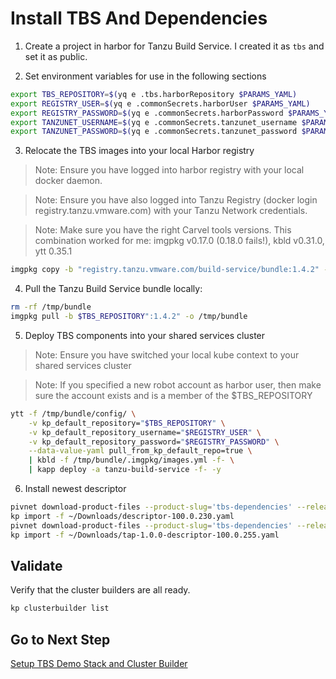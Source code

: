 # Install TBS And Dependencies

1. Create a project in harbor for Tanzu Build Service.  I created it as `tbs` and set it as public.

2. Set environment variables for use in the following sections

```bash
export TBS_REPOSITORY=$(yq e .tbs.harborRepository $PARAMS_YAML)
export REGISTRY_USER=$(yq e .commonSecrets.harborUser $PARAMS_YAML)
export REGISTRY_PASSWORD=$(yq e .commonSecrets.harborPassword $PARAMS_YAML)
export TANZUNET_USERNAME=$(yq e .commonSecrets.tanzunet_username $PARAMS_YAML)
export TANZUNET_PASSWORD=$(yq e .commonSecrets.tanzunet_password $PARAMS_YAML)
```

3. Relocate the TBS images into your local Harbor registry

>Note: Ensure you have logged into harbor registry with your local docker daemon.

>Note: Ensure you have also logged into Tanzu Registry (docker login registry.tanzu.vmware.com) with your Tanzu Network credentials.

>Note: Make sure you have the right Carvel tools versions. This combination worked for me: imgpkg v0.17.0 (0.18.0 fails!), kbld v0.31.0, ytt 0.35.1

```bash
imgpkg copy -b "registry.tanzu.vmware.com/build-service/bundle:1.4.2" --to-repo $TBS_REPOSITORY
```

4. Pull the Tanzu Build Service bundle locally:

```bash
rm -rf /tmp/bundle
imgpkg pull -b $TBS_REPOSITORY":1.4.2" -o /tmp/bundle
```

5. Deploy TBS components into your shared services cluster

>Note: Ensure you have switched your local kube context to your shared services cluster

>Note: If you specified a new robot account as harbor user, then make sure the account exists and is a member of the $TBS_REPOSITORY

```bash
ytt -f /tmp/bundle/config/ \
	-v kp_default_repository="$TBS_REPOSITORY" \
	-v kp_default_repository_username="$REGISTRY_USER" \
	-v kp_default_repository_password="$REGISTRY_PASSWORD" \
	--data-value-yaml pull_from_kp_default_repo=true \
	| kbld -f /tmp/bundle/.imgpkg/images.yml -f- \
	| kapp deploy -a tanzu-build-service -f- -y
```

6. Install newest descriptor

```bash
pivnet download-product-files --product-slug='tbs-dependencies' --release-version='100.0.230' --product-file-id=1106335 -d ~/Downloads
kp import -f ~/Downloads/descriptor-100.0.230.yaml
pivnet download-product-files --product-slug='tbs-dependencies' --release-version='100.0.255' --product-file-id=1142220 -d ~/Downloads
kp import -f ~/Downloads/tap-1.0.0-descriptor-100.0.255.yaml
```

## Validate

Verify that the cluster builders are all ready.

```bash
kp clusterbuilder list
```

## Go to Next Step

[Setup TBS Demo Stack and Cluster Builder](03-tbs-custom-dependencies.md)
